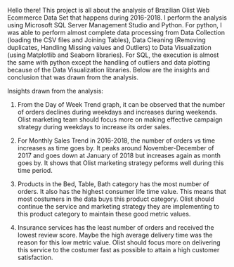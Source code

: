 Hello there! This project is all about the analysis of Brazilian Olist Web Ecommerce Data Set that happens during 2016-2018. I perform the analysis using Microsoft SQL Server Management Studio and Python. For python, I was able to perform almost complete data processing from Data Collection (loading the CSV files and Joining Tables), Data Cleaning (Removing duplicates, Handling Missing values and Outliers) to Data Visualization (using Matplotlib and Seaborn libraries). For SQL, the execution is almost the same with python except the handling of outliers and data plotting because of the Data Visualization libraries. Below are the insights and conclusion that was drawn from the analysis. 

Insights drawn from the analysis:

1. From the Day of Week Trend graph, it can be observed that the number of orders declines during weekdays and increases during 
weekends. Olist marketing team should focus more on making effective campaign strategy during weekdays
to increase its order sales. 

2. For Monthly Sales Trend in 2016-2018, the number of orders vs time  increases as time goes by. It peaks around
November-December of 2017 and goes down at January of 2018 but increases again as month goes by. It shows that 
Olist marketing strategy peforms well during this time period. 

3. Products in the Bed, Table, Bath category has the most number of orders. It also has the highest
consumer life time value. This means that most costumers in the data buys this product category. Olist should continue
the service and marketing strategy they are implementing to this product category to maintain these good metric values.

4. Insurance services has the least number of orders and received the lowest review score. Maybe the high average delivery time
was the reason for this low metric value. Olist should focus more on delivering this service to the costumer fast as possible to attain a 
high customer satisfaction. 
